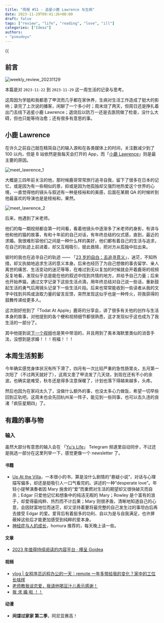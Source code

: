 ```yaml
---
title: "周报 #51 - 追星小鹿 Lawrence 与生病"
date: 2023-11-29T09:41:26+08:00
draft: false
tags: ["review", "life", "reading", "love", "ill"]
categories: ["Ideas"]
authors:
- "pseudoyu"
---
```


{{<audio src="audios/tenderness.mp3" caption="《温柔 - 五月天》" >}}

## 前言

![weekly_review_20231129](https://image.pseudoyu.com/images/weekly_review_20231129.png)

本篇是对 `2023-11-22` 到 `2023-11-29` 这一周生活的记录与思考。

这周因为学姐和我都患了甲流而几乎都在家休养，生病对生活工作造成了挺大的影响；录完了上次说的播客，闲聊了一个多小时；周末烧了两天，但周日还是挣扎着出门去线下追星小鹿 Lawrence；退烧后以防万一还是去医院做了检查，没什么大碍，但也只能等待治愈；还有很多有意思的事。

## 小鹿 Lawrence

在许久之前自己就在精简自己的输入源和在各类媒体上的时间，关注数减少到了 100 以内，但是 B 站依然是我每天会打开的 App，而「[小鹿 Lawrence](https://space.bilibili.com/37029661)」则是最主要的原因。

![meet_lawrence_1](https://image.pseudoyu.com/images/meet_lawrence_1.jpg)

大概是三四年前关注的他，那时候鹿哥常常旅行追寻自我，留下了很多在日本的记忆，或是因为有一些相似的景，抑或是因为他孤独却又强烈地热爱这个世界的心境，一直觉得他的镜头与叙述有一种是枝裕和的美感，后面在某期 QA 的时候听到他最喜欢的导演也是是枝裕和，果然。

![meet_lawrence_2](https://image.pseudoyu.com/images/meet_lawrence_2.jpg)

后来，他遇到了米老师。

他们的每一期视频都会第一时间看，看着他镜头中逐渐多了米老师的身影，有讲与他和他的猫的故事，有和十年前的自己对话，有年终总结的仪式感，直到，最近的求婚。我很难形容他们之间是一种什么样的美好，他们都有着自己的生活与追求，在自己的轨迹上前进着，却又互相吸引，彼此救赎，把对方从孤独中拉出来。

彼时的我也在追寻自己的轨迹 —— 「[23 岁的自白：去追寻意义](https://www.pseudoyu.com/zh/2020/06/06/yearly_review_23/)」，迷茫，不知所措，却又执拗地追求生活的意义本身。后来也经历了为自己想做的事去留学、亲人离世的痛苦、生活变动的迷茫等等，在难过到无以复加的时候就会开着鹿哥的视频反复地看，发现似乎总是能在他的叙述中找到共情的地方，并给予自己力量；后来也开始养猫，通过文字记录下这些生活点滴，用年终总结对自己说一些话，重新鼓起生活的勇气后用镜头记录下一些生活片段。后来也常常能收到一些读者从我的文字中找到共鸣或汲取力量的留言反馈，突然发现这似乎也是一种传火，将我获得的鼓舞传递给更多人。

这次刚好抢到了「Todat At Apple」鹿哥的分享会，讲了很多有关他的创作与生活本身的故事，对他提到的各个梗和视频细节都很熟悉，这才发现似乎这也成为了我生活的一部分了。

其中他提到说[下一个视频](https://www.bilibili.com/video/BV1Gc411z7mu)也是笑中带泪的，并且用到了奥本海默里类似的消音手法，没想到是求婚！！！祝福！！！

## 本周生活剪影

今年确实感觉身体状况有所下滑了，四月有一次比较严重的急性肠胃炎，五月第一次阳了（不过两天就好了），这周又患了甲流发了几天烧，到现在还有不小的余波。也确实是难受，秋冬还是得多注意保暖了，计划也落下得越来越多，头疼。

然后也因为在家闷太久了，没做什么额外的事，也没太多心力做饭，希望一切早些回到正轨吧。这周末也会先回杭州呆一阵子，能见到一些同事，也可以去久违的良渚「疯狂星期四」了。

## 有趣的事与物

### 输入

虽然大部分有意思的输入会在 「[Yu's Life](https://t.me/pseudoyulife)」 Telegram 频道里自动同步，不过还是挑选一部分在这里列举一下，感觉更像一个 newsletter 了。

#### 书籍

- [Up At the Villa](https://book.douban.com/subject/6764127/)，一本很小的书，算是没什么剧情的“悬疑小说”，对话与心理描写偏多，却还是挺吸引人一口气看完的。讲述的一种“desperate love”。年轻小提琴演奏者因 Mary 施舍的“爱”而重燃对生活的期望却又很快破灭而自杀；Edgar 只爱他记忆和想象中的纯洁无暇的 Mary；Rowley 是个富有的浪子，却爱得最纯粹、热烈而不计后果；Mary 则很矛盾，清晰地知道自己的心意，会因财富地位而迷茫，却又坚持着要将最完整的自己发生过的事坦白后再去接受 Edgar 的爱。爱背后有着挺多的功利、自以为是与自我满足，也许屏蔽掉这些后才能更加感受到纯粹的爱本身。
- [神经症与人的成长](https://book.douban.com/subject/26774193/)，homura 推荐的，每天晚上读一些。

#### 文章

- [2023 年值得持续阅读的内容平台 · 槿呈 Goidea](https://justgoidea.com/posts/2023-063/)

#### 视频

- [vlog | 女程序员远程办公的一天｜remote 一年多带给我的变化？家中的工位长啥样](https://www.bilibili.com/video/BV1yw411P7AB)
- [老师教我谈恋爱，我请他喝豆汁儿表示感谢！](https://www.bilibili.com/video/BV1Vc4119756)
- [我 求 婚 啦 ！！](https://www.bilibili.com/video/BV1Gc411z7mu)

#### 动漫

- **间谍过家家 第二季**，阿尼亚赛高！
